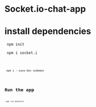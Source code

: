 # Socket.io-chat-app

# install dependencies 

<p><code> npm init </p></code>

<p><code> npm i socket.i </p><code>

<p><code> npm i --save-dev nodemon </p><code>

# Run the app

<p><code> npm run devStart </p><code>

